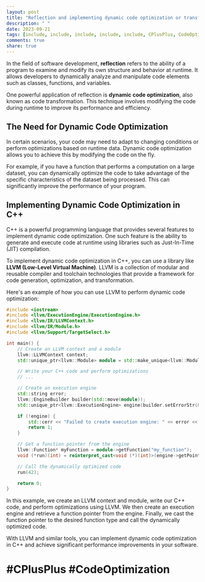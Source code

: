 ```yaml
---
layout: post
title: "Reflection and implementing dynamic code optimization or transformation in C++."
description: " "
date: 2023-09-21
tags: [include, include, include, include, include, CPlusPlus, CodeOptimization]
comments: true
share: true
---
```


In the field of software development, **reflection** refers to the ability of a program to examine and modify its own structure and behavior at runtime. It allows developers to dynamically analyze and manipulate code elements such as classes, functions, and variables.

One powerful application of reflection is **dynamic code optimization**, also known as code transformation. This technique involves modifying the code during runtime to improve its performance and efficiency.

## The Need for Dynamic Code Optimization

In certain scenarios, your code may need to adapt to changing conditions or perform optimizations based on runtime data. Dynamic code optimization allows you to achieve this by modifying the code on the fly.

For example, if you have a function that performs a computation on a large dataset, you can dynamically optimize the code to take advantage of the specific characteristics of the dataset being processed. This can significantly improve the performance of your program.

## Implementing Dynamic Code Optimization in C++

C++ is a powerful programming language that provides several features to implement dynamic code optimization. One such feature is the ability to generate and execute code at runtime using libraries such as Just-In-Time (JIT) compilation.

To implement dynamic code optimization in C++, you can use a library like **LLVM (Low-Level Virtual Machine)**. LLVM is a collection of modular and reusable compiler and toolchain technologies that provide a framework for code generation, optimization, and transformation.

Here's an example of how you can use LLVM to perform dynamic code optimization:

```cpp
#include <iostream>
#include <llvm/ExecutionEngine/ExecutionEngine.h>
#include <llvm/IR/LLVMContext.h>
#include <llvm/IR/Module.h>
#include <llvm/Support/TargetSelect.h>

int main() {
    // Create an LLVM context and a module
    llvm::LLVMContext context;
    std::unique_ptr<llvm::Module> module = std::make_unique<llvm::Module>("my_module", context);

    // Write your C++ code and perform optimizations
    // ...

    // Create an execution engine
    std::string error;
    llvm::EngineBuilder builder(std::move(module));
    std::unique_ptr<llvm::ExecutionEngine> engine(builder.setErrorStr(&error).create());

    if (!engine) {
        std::cerr << "Failed to create execution engine: " << error << std::endl;
        return 1;
    }

    // Get a function pointer from the engine
    llvm::Function* myFunction = module->getFunction("my_function");
    void (*run)(int) = reinterpret_cast<void (*)(int)>(engine->getPointerToFunction(myFunction));

    // Call the dynamically optimized code
    run(42);

    return 0;
}
```

In this example, we create an LLVM context and module, write our C++ code, and perform optimizations using LLVM. We then create an execution engine and retrieve a function pointer from the engine. Finally, we cast the function pointer to the desired function type and call the dynamically optimized code.

With LLVM and similar tools, you can implement dynamic code optimization in C++ and achieve significant performance improvements in your software.

# #CPlusPlus #CodeOptimization